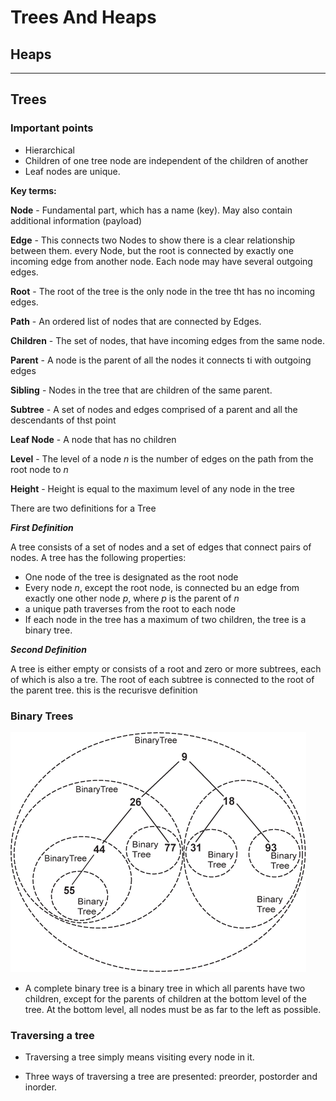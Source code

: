 # Trees And Heaps

## Heaps

---

## Trees

### Important points

- Hierarchical
- Children of one tree node are independent of the children of another
- Leaf nodes are unique.

**Key terms:**

**Node** - Fundamental part, which has a name (key). May also contain additional information (payload)

**Edge** - This connects two Nodes to show there is a clear relationship between them. every Node, but the root is connected by exactly one incoming edge from another node. Each node  may have several outgoing edges.

**Root** - The root of the tree is the only node in the tree tht has no incoming edges.

**Path** - An ordered list of nodes that are connected by Edges.

**Children** - The set of nodes, that have incoming edges from the same node.

**Parent** - A node is the parent of all the nodes it connects ti with outgoing edges

**Sibling** - Nodes in the tree that are children of the same parent.

**Subtree** - A set of nodes and edges comprised of a parent and all the descendants of thst point

**Leaf Node** - A node that has no children

**Level** - The level of a node _n_ is the number of edges on the path from the root node to _n_

**Height** - Height is equal to the maximum level of any node in the tree

There are two definitions for a Tree

***First Definition***

A tree consists of a set of nodes and a set of edges that connect pairs of nodes. A tree has the following properties:

- One node of the tree is designated as the root node
- Every node _n_, except the root node, is connected bu an edge from exactly one other node _p_, where _p_ is the parent of _n_
- a unique path traverses from the root to each node
- If each node in the tree has a maximum of two children, the tree is a binary tree.

***Second Definition***

A tree is either empty or consists of a root and zero or more subtrees, each of which is also a tre. The root of each subtree is connected to the root of the parent tree. this is the recurisve definition

### Binary Trees

![Recursive Binary Tree](./images/RecursiveBinaryTree.png)

- A complete binary tree is a binary tree in which all parents have two children, except for the parents of children at the bottom level of the tree. At the bottom level, all nodes must be as far to the left as possible.


### Traversing a tree

- Traversing a tree simply means visiting every node in it. 

- Three ways of traversing a tree are presented: preorder, postorder and inorder.